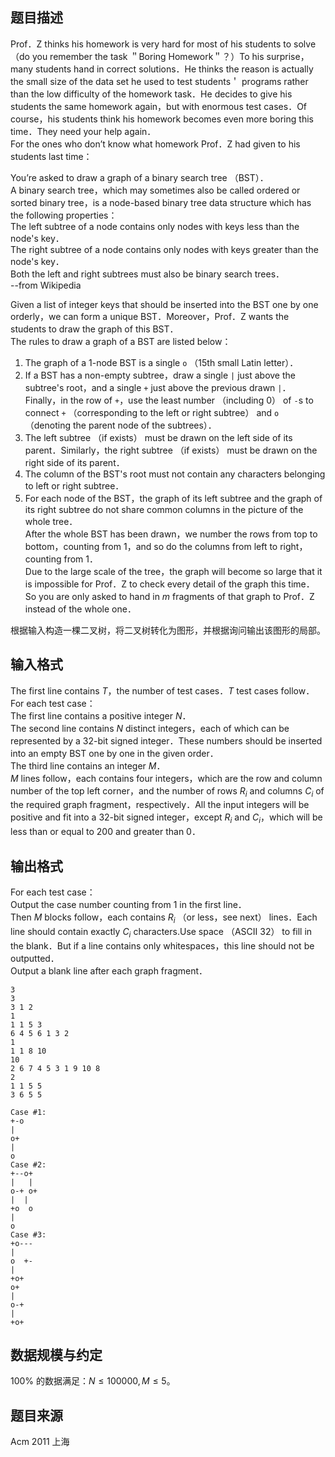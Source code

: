 ## 题目描述

Prof．Z thinks his homework is very hard for most of his students to solve （do you remember the task ＂Boring Homework＂？）To his surprise，many students hand in correct solutions．He thinks the reason is actually the small size of the data set he used to test students＇ programs rather than the low difficulty of the homework task．He decides to give his students the same homework again，but with enormous test cases．Of course，his students think his homework becomes even more boring this time．They need your help again．  
For the ones who don’t know what homework Prof．Z had given to his students last time：

You’re asked to draw a graph of a binary search tree （BST）．  
A binary search tree，which may sometimes also be called ordered or sorted binary tree，is a node-based binary tree data structure which has the following properties：  
The left subtree of a node contains only nodes with keys less than the node's key．  
The right subtree of a node contains only nodes with keys greater than the node's key．  
Both the left and right subtrees must also be binary search trees．  
--from Wikipedia

Given a list of integer keys that should be inserted into the BST one by one orderly，we can form a unique BST．Moreover，Prof．Z wants the students to draw the graph of this BST．  
The rules to draw a graph of a BST are listed below：  
1. The graph of a 1-node BST is a single `o` （15th small Latin letter）．
2. If a BST has a non-empty subtree，draw a single `|` just above the subtree's root，and a single `+` just above the previous drawn `|`．Finally，in the row of `+`，use the least number （including $0$） of `-`s to connect `+` （corresponding to the left or right subtree） and `o` （denoting the parent node of the subtrees）．
3. The left subtree （if exists） must be drawn on the left side of its parent．Similarly，the right subtree （if exists） must be drawn on the right side of its parent．
4. The column of the BST's root must not contain any characters belonging to left or right subtree．
5. For each node of the BST，the graph of its left subtree and the graph of its right subtree do not share common columns in the picture of the whole tree．  
After the whole BST has been drawn，we number the rows from top to bottom，counting from $1$，and so do the columns from left to right，counting from $1$．  
Due to the large scale of the tree，the graph will become so large that it is impossible for Prof．Z to check every detail of the graph this time．So you are only asked to hand in $m$ fragments of that graph to Prof．Z instead of the whole one．

根据输入构造一棵二叉树，将二叉树转化为图形，并根据询问输出该图形的局部。

## 输入格式

The first line contains $T$，the number of test cases．$T$ test cases follow．  
For each test case：  
The first line contains a positive integer $N$．  
The second line contains $N$ distinct integers，each of which can be represented by a 32-bit signed integer．These numbers should be inserted into an empty BST one by one in the given order．  
The third line contains an integer $M$．  
$M$ lines follow，each contains four integers，which are the row and column number of the top left corner，and the number of rows $R_i$ and columns $C_i$ of the required graph fragment，respectively．All the input integers will be positive and fit into a 32-bit signed integer，except $R_i$ and $C_i$，which will be less than or equal to $200$ and greater than $0$．

## 输出格式

For each test case：  
Output the case number counting from $1$ in the first line．  
Then $M$ blocks follow，each contains $R_i$ （or less，see next） lines．Each line should contain exactly $C_i$ characters.Use space （ASCII 32） to fill in the blank．But if a line contains only whitespaces，this line should not be outputted．  
Output a blank line after each graph fragment．

```input1
3
3
3 1 2
1
1 1 5 3
6 4 5 6 1 3 2
1
1 1 8 10
10
2 6 7 4 5 3 1 9 10 8
2
1 1 5 5
3 6 5 5
```

```output1
Case #1:
+-o
|  
o+ 
| 
o 
Case #2:
+--o+     
|   |     
o-+ o+    
|  |    
+o  o    
|        
o        
Case #3:
+o---
|    
o  +-
| 
+o+
o+   
|   
o-+ 
| 
+o+
```

## 数据规模与约定

$100\%$ 的数据满足：$N \le 100000,M \le 5$。

## 题目来源

Acm 2011 上海
								
							
						
					
				
				
				
			
		
	
